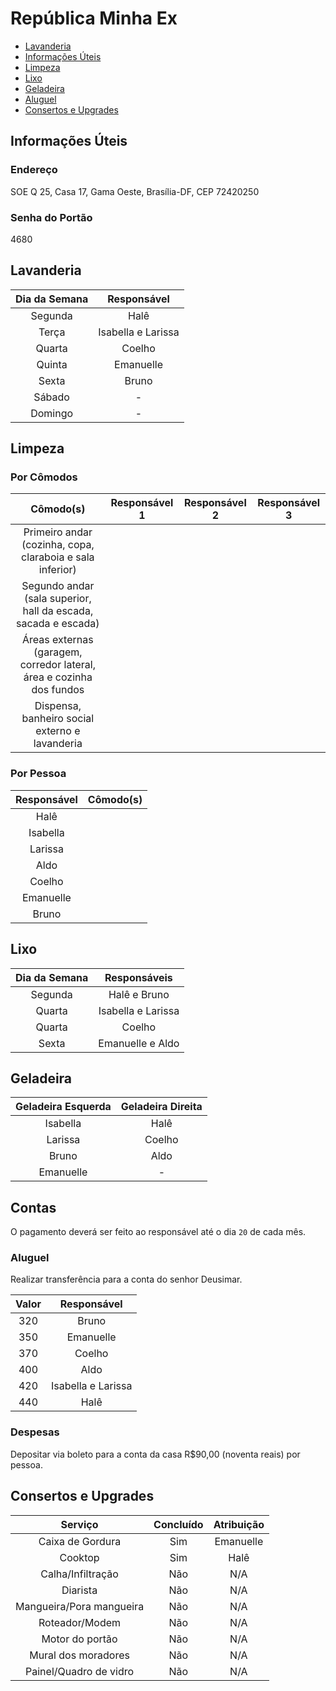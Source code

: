 # República Minha Ex

* [Lavanderia](#lavanderia)
* [Informações Úteis](#informacoes)
* [Limpeza](#limpeza)
* [Lixo](#lixo)
* [Geladeira](#geladeira)
* [Aluguel](#despesas)
* [Consertos e Upgrades](#consertosupgrades)

## Informações Úteis

### Endereço
SOE Q 25, Casa 17, Gama Oeste, Brasília-DF, CEP 72420250

### Senha do Portão
4680

## Lavanderia

|Dia da Semana|Responsável|
|:-:|:-:|
|Segunda|Halê|
|Terça|Isabella e Larissa|
|Quarta|Coelho|
|Quinta|Emanuelle|
|Sexta|Bruno|
|Sábado| - |
|Domingo| - |

## Limpeza

### Por Cômodos

|Cômodo(s)|Responsável 1|Responsável 2|Responsável 3|
|:-:|:-:|:-:|:-:|
|Primeiro andar (cozinha, copa, claraboia e sala inferior)||||
|Segundo andar (sala superior, hall da escada, sacada e escada)||||
|Áreas externas (garagem, corredor lateral, área e cozinha dos fundos||||
|Dispensa, banheiro social externo e lavanderia||||

### Por Pessoa

|Responsável|Cômodo(s)|
|:-:|:-:|
|Halê||
|Isabella||
|Larissa||
|Aldo||
|Coelho||
|Emanuelle||
|Bruno||

## Lixo

|Dia da Semana|Responsáveis|
|:-:|:-:|
|Segunda|Halê e Bruno|
|Quarta|Isabella e Larissa|
|Quarta|Coelho|
|Sexta|Emanuelle e Aldo|

## Geladeira

|Geladeira Esquerda|Geladeira Direita|
|:-:|:-:|
|Isabella|Halê|
|Larissa|Coelho|
|Bruno|Aldo|
|Emanuelle|-|

## Contas

O pagamento deverá ser feito ao responsável até o dia `20` de cada mês.

### Aluguel

Realizar transferência para a conta do senhor Deusimar.

|Valor|Responsável|
|:-:|:-:|
|320|Bruno|
|350|Emanuelle|
|370|Coelho|
|400|Aldo|
|420|Isabella e Larissa|
|440|Halê|

### Despesas

Depositar via boleto para a conta da casa R$90,00 (noventa reais) por pessoa.

## Consertos e Upgrades

|Serviço|Concluído|Atribuição|
|:-:|:-:|:-:|
|Caixa de Gordura|Sim|Emanuelle|
|Cooktop|Sim|Halê|
|Calha/Infiltração|Não|N/A|
|Diarista|Não|N/A|
|Mangueira/Pora mangueira|Não|N/A|
|Roteador/Modem|Não|N/A|
|Motor do portão|Não|N/A|
|Mural dos moradores|Não|N/A|
|Painel/Quadro de vidro|Não|N/A|
